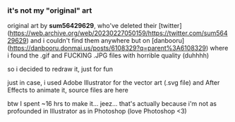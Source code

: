 ### it's not my "original" art 

original art by **sum56429629**, who've deleted their [twitter] (https://web.archive.org/web/20230227050159/https://twitter.com/sum56429629) and i couldn't find them anywhere but on [danbooru] (https://danbooru.donmai.us/posts/6108329?q=parent%3A6108329) where i found the .gif and FUCKING .JPG files with horrible quality (duhhhh)

so i decided to redraw it, just for fun 

just in case, i used Adobe Illustrator for the vector art (.svg file) and After Effects to animate it, source files are here

btw I spent ~16 hrs to make it... jeez... that's actually because i'm not as profounded in Illustrator as in Photoshop (love Photoshop <3)